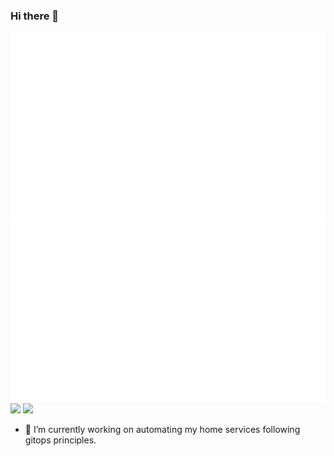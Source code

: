 ### Hi there 👋

<!--
**jokajak/jokajak** is a ✨ _special_ ✨ repository because its `README.md` (this file) appears on your GitHub profile.

Here are some ideas to get you started:

- 🌱 I’m currently learning ...
- 👯 I’m looking to collaborate on ...
- 🤔 I’m looking for help with ...
- 💬 Ask me about ...
- 📫 How to reach me: ...
- 😄 Pronouns: ...
- ⚡ Fun fact: ...
-->

![](https://raw.githubusercontent.com/jokajak/github_stats/main/generated/overview.svg#gh-dark-mode-only)
![](https://raw.githubusercontent.com/jokajak/github_stats/main/generated/overview.svg#gh-light-mode-only)
![](https://raw.githubusercontent.com/username/github_stats/main/generated/languages.svg#gh-dark-mode-only)
![](https://raw.githubusercontent.com/username/github_stats/main/generated/languages.svg#gh-light-mode-only)

- 🔭 I’m currently working on automating my home services following gitops principles.
